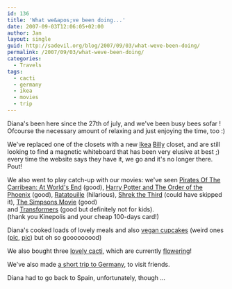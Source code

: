 ```yaml
---
id: 136
title: 'What we&apos;ve been doing...'
date: 2007-09-03T12:06:05+02:00
author: Jan
layout: single
guid: http://sadevil.org/blog/2007/09/03/what-weve-been-doing/
permalink: /2007/09/03/what-weve-been-doing/
categories:
  - Travels
tags:
  - cacti
  - germany
  - ikea
  - movies
  - trip
---
```

Diana's been here since the 27th of july, and we've been busy bees sofar ! Ofcourse the necessary amount of relaxing and just enjoying the time, too :)

We've replaced one of the closets with a new [Ikea](http://www.ikea.com) [Billy](http://www.ikea.com/gb/en/catalog/products/13690607) closet, and are still looking to find a magnetic whiteboard that has been very elusive at best ;) every time the website says they have it, we go and it's no longer there. Pout!

We also went to play catch-up with our movies: we've seen [Pirates Of The Carribean: At World's End](http://www.imdb.com/title/tt0449088/) (good), [Harry Potter and The Order of the Phoenix](http://www.imdb.com/title/tt0944836/) (good), [Ratatouille](http://www.imdb.com/title/tt0382932/) (hilarious), [Shrek the Third](http://www.imdb.com/title/tt0413267/) (could have skipped it), [The Simpsons Movie](http://www.imdb.com/title/tt0462538/) (good) and [Transformers](http://www.imdb.com/title/tt0418279/) (good but definitely not for kids).  
(thank you Kinepolis and your cheap 100-days card!)

Diana's cooked loads of lovely meals and also [vegan cupcakes](http://sade.sadevil.org/blog/?p=109) (weird ones ([pic](/assets/images/2007/09/p8021582-me.jpg), [pic](/assets/images/2007/09/p8021585-me.jpg)) but oh so gooooooood)

We also bought three [lovely cacti](/assets/images/2007/09/IMG_3683-me.jpg), which are currently [flowering](/assets/images/2007/09/IMG_3684-me.jpg)!

We've also made [a short trip to Germany](/2007/08/21/short-german-trip/), to visit friends.

Diana had to go back to Spain, unfortunately, though ...
